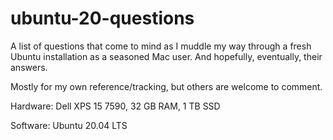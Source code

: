 # ubuntu-20-questions

A list of questions that come to mind as I muddle my way through a fresh Ubuntu installation as a seasoned Mac user.  And hopefully, eventually, their answers.

Mostly for my own reference/tracking, but others are welcome to comment.

Hardware: Dell XPS 15 7590, 32 GB RAM, 1 TB SSD

Software: Ubuntu 20.04 LTS
